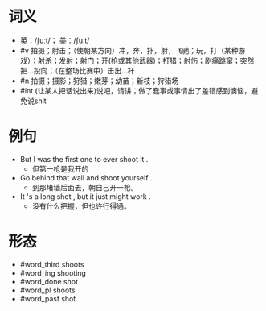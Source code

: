 # 词义
- 英：/ʃuːt/； 美：/ʃuːt/
- #v 拍摄；射击；（使朝某方向）冲，奔，扑，射，飞驰；玩，打（某种游戏）；射杀；发射；射门；开(枪或其他武器)；打猎；射伤；剧痛跳窜；突然把…投向；（在整场比赛中）击出…杆
- #n 拍摄；摄影；狩猎；嫩芽；幼苗；新枝；狩猎场
- #int (让某人把话说出来)说吧，请讲；做了蠢事或事情出了差错感到懊恼，避免说shit
# 例句
- But I was the first one to ever shoot it .
	- 但第一枪是我开的
- Go behind that wall and shoot yourself .
	- 到那堵墙后面去，朝自己开一枪。
- It 's a long shot , but it just might work .
	- 没有什么把握，但也许行得通。
# 形态
- #word_third shoots
- #word_ing shooting
- #word_done shot
- #word_pl shoots
- #word_past shot
